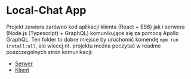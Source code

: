 # Local-Chat App

Projekt zawiera zarówno kod aplikacji klienta (React + ES6) jak i serwera (Node.js (Typescript) + GraphQL) komunikujące się za pomocą Apollo GraphQL. 
Ten folder to dobre miejsce by uruchomić komendę `npm run install:all`, ale wiecej nt. projektu można poczytać w readme poszczególnych stron komunikacji:
* [Serwer](/server/README.md)
* [Klient](/client-simple/README.md)
